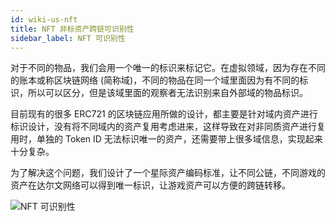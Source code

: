 ```yaml
---
id: wiki-us-nft
title: NFT 非标资产跨链可识别性
sidebar_label: NFT 可识别性
---
```


对于不同的物品，我们会用一个唯一的标识来标记它。在虚拟领域，因为存在不同的账本或称区块链网络 (简称域)，不同的物品在同一个域里面因为有不同的标识，所以可以区分，但是该域里面的观察者无法识别来自外部域的物品标识。

目前现有的很多 ERC721 的区块链应用所做的设计，都主要是针对域内资产进行标识设计，没有将不同域内的资产复用考虑进来，这样导致在对非同质资产进行复用时，单独的 Token ID 无法标识唯一的资产，还需要带上很多域信息，实现起来十分复杂。

为了解决这个问题，我们设计了一个星际资产编码标准，让不同公链，不同游戏的资产在达尔文网络可以得到唯一标识，让游戏资产可以方便的跨链转移。

![NFT 可识别性](assets/nft-identifiability.png)